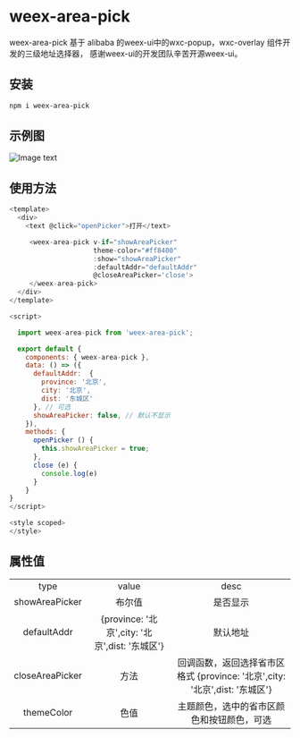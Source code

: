 # weex-area-pick


weex-area-pick 基于 alibaba 的weex-ui中的wxc-popup，wxc-overlay 组件开发的三级地址选择器， 感谢weex-ui的开发团队辛苦开源weex-ui。


## 安装

``` sh
npm i weex-area-pick
```
## 示例图

![Image text](https://github.com/xufeiayang/weex-area-pick/blob/master/image/example.jpg)
## 使用方法

``` js
<template>
  <div>
    <text @click="openPicker">打开</text>

     <weex-area-pick v-if="showAreaPicker"
                     theme-color="#ff8400"
                     :show="showAreaPicker"
                     :defaultAddr="defaultAddr"
                     @closeAreaPicker='close'>
     </weex-area-pick>
  </div>
</template>

<script>

  import weex-area-pick from 'weex-area-pick';

  export default {
    components: { weex-area-pick },
    data: () => ({
      defaultAddr:  {
        province: '北京',
        city: '北京',
        dist: '东城区'
      }, // 可选
      showAreaPicker: false, // 默认不显示
    }),
    methods: {
      openPicker () {
        this.showAreaPicker = true;
      },
      close (e) {
        console.log(e)
      }
    }
}
</script>

<style scoped>
</style>
```
## 属性值

|   |   |   |
| :------------: | :------------: | :------------: |
|  type | value  |  desc |
| showAreaPicker  | 布尔值  | 是否显示  |
|  defaultAddr |  {province: '北京',city: '北京',dist: '东城区'} | 默认地址  |
|  closeAreaPicker |  方法 |  回调函数，返回选择省市区格式 {province: '北京',city: '北京',dist: '东城区'} |
|  themeColor | 色值  |  主题颜色，选中的省市区颜色和按钮颜色，可选 |
